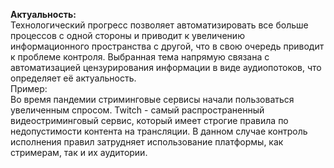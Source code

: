 **Актуальность:**<br>
Технологический прогресс позволяет автоматизировать все больше процессов с одной стороны и приводит к увеличению информационного пространства с другой, что в свою очередь приводит к проблеме контроля. Выбранная тема напрямую связана с автоматизацией цензурирования информации в виде аудиопотоков, что определяет её актуальность.<br> 
Пример:  <br> 
Во время пандемии стриминговые сервисы начали пользоваться увеличенным спросом. Twitch - самый распространенный видеостриминговый сервис, который имеет строгие правила по недопустимости контента на трансляции. В данном случае контроль исполнения правил затрудняет использование платформы, как стримерам, так и их аудитории.

